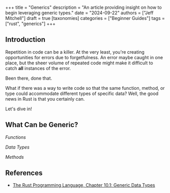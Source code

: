 +++
title = "Generics"
description = "An article providing insight on how to begin leveraging generic types."
date = "2024-09-22"
authors = ["Jeff Mitchell"]
draft = true
[taxonomies]
categories = ["Beginner Guides"]
tags = ["rust", "generics"]
+++

## Introduction

Repetition in code can be a killer. At the very least, you're creating opportunities for errors due to forgetfulness. An error maybe caught in one place, but the sheer volume of repeated code might make it difficult to catch **all** instances of the error.

Been there, done that.

What if there was a way to write code so that the same function, method, or type could accommodate different types of specific data?  Well, the good news in Rust is that you certainly can.  

Let's dive in!

## What Can be Generic?

*Functions*

*Data Types*

*Methods*


## References

- [The Rust Programming Language, Chapter 10.1: Generic Data Types](https://doc.rust-lang.org/book/ch10-01-syntax.html)
